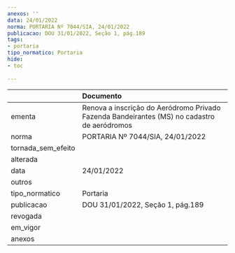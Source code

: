 ```yaml
---
anexos: ''
data: 24/01/2022
norma: PORTARIA Nº 7044/SIA, 24/01/2022
publicacao: DOU 31/01/2022, Seção 1, pág.189
tags:
- portaria
tipo_normatico: Portaria
hide: 
- toc 
 
---
```


|                    | Documento                                                                                   |
|:-------------------|:--------------------------------------------------------------------------------------------|
| ementa             | Renova a inscrição do Aeródromo Privado Fazenda Bandeirantes (MS) no cadastro de aeródromos |
| norma              | PORTARIA Nº 7044/SIA, 24/01/2022                                                            |
| tornada_sem_efeito |                                                                                             |
| alterada           |                                                                                             |
| data               | 24/01/2022                                                                                  |
| outros             |                                                                                             |
| tipo_normatico     | Portaria                                                                                    |
| publicacao         | DOU 31/01/2022, Seção 1, pág.189                                                            |
| revogada           |                                                                                             |
| em_vigor           |                                                                                             |
| anexos             |                                                                                             |